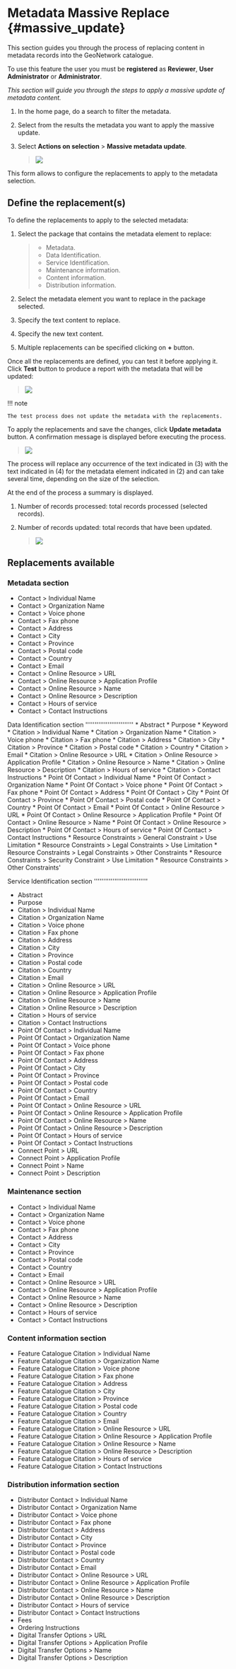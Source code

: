 # Metadata Massive Replace {#massive_update}

This section guides you through the process of replacing content in metadata records into the GeoNetwork catalogue.

To use this feature the user you must be **registered** as **Reviewer**, **User Administrator** or **Administrator**.

*This section will guide you through the steps to apply a massive update of metadata content.*

1.  In the home page, do a search to filter the metadata.

2.  Select from the results the metadata you want to apply the massive update.

3.  Select **Actions on selection** > **Massive metadata update**.

    > ![](massive_update.png)

This form allows to configure the replacements to apply to the metadata selection.

## Define the replacement(s)

To define the replacements to apply to the selected metadata:

1.  Select the package that contains the metadata element to replace:

    > -   Metadata.
    > -   Data Identification.
    > -   Service Identification.
    > -   Maintenance information.
    > -   Content information.
    > -   Distribution information.

2.  Select the metadata element you want to replace in the package selected.

3.  Specify the text content to replace.

4.  Specify the new text content.

5.  Multiple replacements can be specified clicking on **+** button.

Once all the replacements are defined, you can test it before applying it. Click **Test** button to produce a report with the metadata that will be updated:

> ![](massive_update_test.png)

!!! note

    The test process does not update the metadata with the replacements.


To apply the replacements and save the changes, click **Update metadata** button. A confirmation message is displayed before executing the process.

> ![](massive_update_confirmation.png)

The process will replace any occurrence of the text indicated in (3) with the text indicated in (4) for the metadata element indicated in (2) and can take several time, depending on the size of the selection.

At the end of the process a summary is displayed.

1.  Number of records processed: total records processed (selected records).

2.  Number of records updated: total records that have been updated.

    > ![](massive_update_result.png)

## Replacements available

### Metadata section

-   Contact > Individual Name
-   Contact > Organization Name
-   Contact > Voice phone
-   Contact > Fax phone
-   Contact > Address
-   Contact > City
-   Contact > Province
-   Contact > Postal code
-   Contact > Country
-   Contact > Email
-   Contact > Online Resource > URL
-   Contact > Online Resource > Application Profile
-   Contact > Online Resource > Name
-   Contact > Online Resource > Description
-   Contact > Hours of service
-   Contact > Contact Instructions

Data Identification section '''''''''''''''''''''''''' * Abstract * Purpose * Keyword * Citation > Individual Name * Citation > Organization Name * Citation > Voice phone * Citation > Fax phone * Citation > Address * Citation > City * Citation > Province * Citation > Postal code * Citation > Country * Citation > Email * Citation > Online Resource > URL * Citation > Online Resource > Application Profile * Citation > Online Resource > Name * Citation > Online Resource > Description * Citation > Hours of service * Citation > Contact Instructions * Point Of Contact > Individual Name * Point Of Contact > Organization Name * Point Of Contact > Voice phone * Point Of Contact > Fax phone * Point Of Contact > Address * Point Of Contact > City * Point Of Contact > Province * Point Of Contact > Postal code * Point Of Contact > Country * Point Of Contact > Email * Point Of Contact > Online Resource > URL * Point Of Contact > Online Resource > Application Profile * Point Of Contact > Online Resource > Name * Point Of Contact > Online Resource > Description * Point Of Contact > Hours of service * Point Of Contact > Contact Instructions * Resource Constraints > General Constraint > Use Limitation * Resource Constraints > Legal Constraints > Use Limitation * Resource Constraints > Legal Constraints > Other Constraints * Resource Constraints > Security Constraint > Use Limitation * Resource Constraints > Other Constraints'

Service Identification section '''''''''''''''''''''''''''''

-   Abstract
-   Purpose
-   Citation > Individual Name
-   Citation > Organization Name
-   Citation > Voice phone
-   Citation > Fax phone
-   Citation > Address
-   Citation > City
-   Citation > Province
-   Citation > Postal code
-   Citation > Country
-   Citation > Email
-   Citation > Online Resource > URL
-   Citation > Online Resource > Application Profile
-   Citation > Online Resource > Name
-   Citation > Online Resource > Description
-   Citation > Hours of service
-   Citation > Contact Instructions
-   Point Of Contact > Individual Name
-   Point Of Contact > Organization Name
-   Point Of Contact > Voice phone
-   Point Of Contact > Fax phone
-   Point Of Contact > Address
-   Point Of Contact > City
-   Point Of Contact > Province
-   Point Of Contact > Postal code
-   Point Of Contact > Country
-   Point Of Contact > Email
-   Point Of Contact > Online Resource > URL
-   Point Of Contact > Online Resource > Application Profile
-   Point Of Contact > Online Resource > Name
-   Point Of Contact > Online Resource > Description
-   Point Of Contact > Hours of service
-   Point Of Contact > Contact Instructions
-   Connect Point > URL
-   Connect Point > Application Profile
-   Connect Point > Name
-   Connect Point > Description

### Maintenance section

-   Contact > Individual Name
-   Contact > Organization Name
-   Contact > Voice phone
-   Contact > Fax phone
-   Contact > Address
-   Contact > City
-   Contact > Province
-   Contact > Postal code
-   Contact > Country
-   Contact > Email
-   Contact > Online Resource > URL
-   Contact > Online Resource > Application Profile
-   Contact > Online Resource > Name
-   Contact > Online Resource > Description
-   Contact > Hours of service
-   Contact > Contact Instructions

### Content information section

-   Feature Catalogue Citation > Individual Name
-   Feature Catalogue Citation > Organization Name
-   Feature Catalogue Citation > Voice phone
-   Feature Catalogue Citation > Fax phone
-   Feature Catalogue Citation > Address
-   Feature Catalogue Citation > City
-   Feature Catalogue Citation > Province
-   Feature Catalogue Citation > Postal code
-   Feature Catalogue Citation > Country
-   Feature Catalogue Citation > Email
-   Feature Catalogue Citation > Online Resource > URL
-   Feature Catalogue Citation > Online Resource > Application Profile
-   Feature Catalogue Citation > Online Resource > Name
-   Feature Catalogue Citation > Online Resource > Description
-   Feature Catalogue Citation > Hours of service
-   Feature Catalogue Citation > Contact Instructions

### Distribution information section

-   Distributor Contact > Individual Name
-   Distributor Contact > Organization Name
-   Distributor Contact > Voice phone
-   Distributor Contact > Fax phone
-   Distributor Contact > Address
-   Distributor Contact > City
-   Distributor Contact > Province
-   Distributor Contact > Postal code
-   Distributor Contact > Country
-   Distributor Contact > Email
-   Distributor Contact > Online Resource > URL
-   Distributor Contact > Online Resource > Application Profile
-   Distributor Contact > Online Resource > Name
-   Distributor Contact > Online Resource > Description
-   Distributor Contact > Hours of service
-   Distributor Contact > Contact Instructions
-   Fees
-   Ordering Instructions
-   Digital Transfer Options > URL
-   Digital Transfer Options > Application Profile
-   Digital Transfer Options > Name
-   Digital Transfer Options > Description
